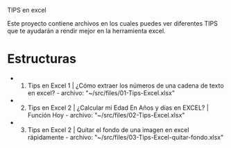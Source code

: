 TIPS en excel

Este proyecto contiene archivos en los cuales puedes ver diferentes TIPS que te ayudarán a rendir mejor en la herramienta excel.

# Estructuras

* 01. Tips en Excel 1 | ¿Cómo extraer los números de una cadena de texto en excel? - archivo: "~/src/files/01-Tips-Excel.xlsx"
* 02. Tips en Excel 2 | ¿Calcular mi Edad En Años y días en EXCEL? | Función Hoy - archivo: "~/src/files/02-Tips-Excel.xlsx"
* 03. Tips en Excel 2 | Quitar el fondo de una  imagen en excel rápidamente - archivo: "~/src/files/03-Tips-Excel-quitar-fondo.xlsx"